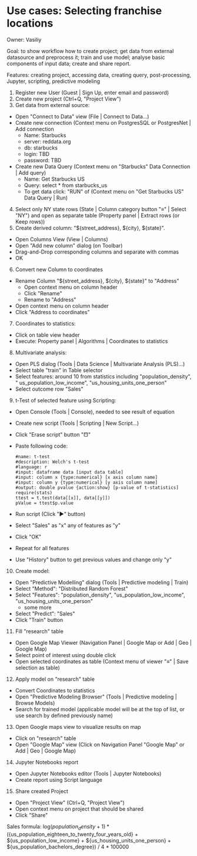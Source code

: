 <!-- TITLE: Use Cases: Selecting franchise locations -->
<!-- SUBTITLE: -->

# Use cases: Selecting franchise locations

Owner: Vasiliy

Goal: to show workflow how to create project; get data from external datasource and preprocess it; train and use model;
analyse basic components of input data; create and share report.

Features: creating project, accessing data, creating query, post-processing, Jupyter, scripting, predictive modeling

1. Register new User (Guest | Sign Up, enter email and password)
2. Create new project (Ctrl+Q, "Project View")
3. Get data from external source:

* Open "Connect to Data" view (File | Connect to Data...)
* Create new connection (Context menu on PostgresSQL or PostgresNet | Add connection
    * Name: Starbucks
    * server: reddata.org
    * db: starbucks
    * login: TBD
    * password: TBD
* Create new Data Query (Context menu on "Starbucks" Data Connection | Add query)
    * Name: Get Starbucks US
    * Query: select * from starbucks_us
    * To get data click: "RUN" of (Context menu on "Get Starbucks US" Data Query | Run)

4. Select only NY state rows (State | Column category button "≡" | Select "NY") and open as separate table
   (Property panel | Extract rows (or Keep rows))
5. Create derived column: "${street_address}, ${city}, ${state}".

* Open Columns View (View | Columns)
* Open "Add new column" dialog (on Toolbar)
* Drag-and-Drop corresponding columns and separate with commas
* OK

6. Convert new Column to coordinates

* Rename Column "${street_address}, ${city}, ${state}" to "Address"
    * Open context menu on column header
    * Click "Rename"
    * Rename to "Address"
* Open context menu on column header
* Click "Address to coordinates"

7. Coordinates to statistics:

* Click on table view header
* Execute: Property panel | Algorithms | Coordinates to statistics

8. Multivariate analysis:

* Open PLS dialog (Tools | Data Science | Multivariate Analysis (PLS)...)
* Select table "train" in Table selector
* Select features: around 10 from statistics including "population_density", "
  us_population_low_income", "us_housing_units_one_person"
* Select outcome row "Sales"

9. t-Test of selected feature using Scripting:

* Open Console (Tools | Console), needed to see result of equation
* Create new script (Tools | Scripting | New Script...)
* Click "Erase script" button "⬒"
* Paste following code:

  ```
  #name: t-test
  #description: Welch's t-test
  #language: r
  #input: dataframe data [input data table]
  #input: column x {type:numerical} [x axis column name]
  #input: column y {type:numerical} [y axis column name]
  #output: double pvalue {action:show} [p-value of t-statistics]
  require(stats)
  ttest = t.test(data[[x]], data[[y]])
  pValue = ttest$p.value
  ```

* Run script (Click "▶" button)
* Select "Sales" as "x" any of features as "y"
* Click "OK"
* Repeat for all features
* Use "History" button to get previous values and change only "y"

10. Create model:

* Open "Predictive Modelling" dialog (Tools | Predictive modeling | Train)
* Select "Method": "Distributed Random Forest"
* Select "Features": "population_density", "us_population_low_income", "us_housing_units_one_person"
    + some more
* Select "Predict": "Sales"
* Click "Train" button

11. Fill "research" table

* Open Google Map Viewer (Navigation Panel | Google Map or Add | Geo | Google Map)
* Select point of interest using double click
* Open selected coordinates as table (Context menu of viewer "≡" | Save selection as table)

12. Apply model on "research" table

* Convert Coordinates to statistics
* Open "Predictive Modeling Browser" (Tools | Predictive modeling | Browse Models)
* Search for trained model (applicable model will be at the top of list, or use search by defined previously name)

13. Open Google maps view to visualize results on map

* Click on "research" table
* Open "Google Map" view (Click on Navigation Panel "Google Map" or Add | Geo | Google Map)

14. Jupyter Notebooks report

* Open Jupyter Notebooks editor (Tools | Jupyter Notebooks)
* Create report using Script language

15. Share created Project

* Open "Project View" (Ctrl+Q, "Project View")
* Open context menu on project that should be shared
* Click "Share"

Sales formula:
log(${population_density} + 1) * (${us_population_eighteen_to_twenty_four_years_old} + ${us_population_low_income} +
${us_housing_units_one_person} + ${us_population_bachelors_degree}) / 4 * 100000
